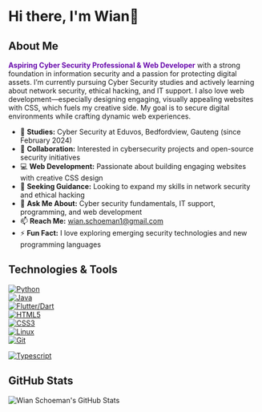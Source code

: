 # Hi there, I'm Wian👋

## About Me
<span style="color:#6a0dad; font-weight:bold;">Aspiring Cyber Security Professional & Web Developer</span> with a strong foundation in information security and a passion for protecting digital assets. I’m currently pursuing Cyber Security studies and actively learning about network security, ethical hacking, and IT support. I also love web development—especially designing engaging, visually appealing websites with CSS, which fuels my creative side. My goal is to secure digital environments while crafting dynamic web experiences.

- 🌱 **Studies:** Cyber Security at Eduvos, Bedfordview, Gauteng (since February 2024)
- 👯 **Collaboration:** Interested in cybersecurity projects and open-source security initiatives
- 💻 **Web Development:** Passionate about building engaging websites with creative CSS design
- 🤔 **Seeking Guidance:** Looking to expand my skills in network security and ethical hacking
- 💬 **Ask Me About:** Cyber security fundamentals, IT support, programming, and web development
- 📫 **Reach Me:** [wian.schoeman1@gmail.com](mailto:wian.schoeman1@gmail.com)
- ⚡ **Fun Fact:** I love exploring emerging security technologies and new programming languages

## Technologies & Tools
[![Python](https://img.shields.io/badge/-Python-6a0dad?style=flat&logo=python&logoColor=white)](https://www.python.org)  
[![Java](https://img.shields.io/badge/-Java-6a0dad?style=flat&logo=java&logoColor=white)](https://www.java.com)  
[![Flutter/Dart](https://img.shields.io/badge/-Flutter/Dart-6a0dad?style=flat&logo=flutter&logoColor=white)](https://flutter.dev)  
[![HTML5](https://img.shields.io/badge/-HTML5-6a0dad?style=flat&logo=html5&logoColor=white)](https://developer.mozilla.org/en-US/docs/Web/Guide/HTML/HTML5)  
[![CSS3](https://img.shields.io/badge/-CSS3-6a0dad?style=flat&logo=css3&logoColor=white)](https://developer.mozilla.org/en-US/docs/Web/CSS)  
[![Linux](https://img.shields.io/badge/-Linux-6a0dad?style=flat&logo=linux&logoColor=white)](https://www.linux.org)  
[![Git](https://img.shields.io/badge/-Git-6a0dad?style=flat&logo=git&logoColor=white)](https://git-scm.com)

[![Typescript](https://shields.io/badge/TypeScript-3178C6?logo=TypeScript&logoColor=white&style=flat-square)](https://www.typescriptlang.org/)

## GitHub Stats
![Wian Schoeman's GitHub Stats](https://github-readme-stats.vercel.app/api?username=Wian47&show_icons=true&hide_border=true)
